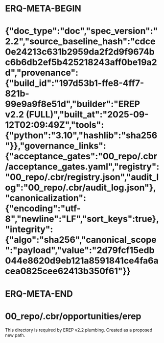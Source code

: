# ERQ-META-BEGIN
# {"doc_type":"doc","spec_version":"2.2","source_baseline_hash":"cdce0e24213c631b2959da2f2d9f9674bc6b6db2ef5b425218243aff0be19a2d","provenance":{"build_id":"197d53b1-ffe8-4ff7-821b-99e9a9f8e51d","builder":"EREP v2.2 (FULL)","built_at":"2025-09-12T02:09:49Z","tools":{"python":"3.10","hashlib":"sha256"}},"governance_links":{"acceptance_gates":"00_repo/.cbr/acceptance_gates.yaml","registry":"00_repo/.cbr/registry.json","audit_log":"00_repo/.cbr/audit_log.json"},"canonicalization":{"encoding":"utf-8","newline":"LF","sort_keys":true},"integrity":{"algo":"sha256","canonical_scope":"payload","value":"2d79fcf15edb044e8620d9eb121a8591841ce4fa6acea0825cee62413b350f61"}}
# ERQ-META-END
# 00_repo/.cbr/opportunities/erep

This directory is required by EREP v2.2 plumbing. Created as a proposed new path.
